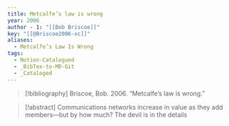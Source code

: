 ```yaml
---
title: Metcalfe’s law is wrong
year: 2006
author - 1: "[[Bob Briscoe]]"
key: "[[@Briscoe2006-xc]]"
aliases:
  - Metcalfe’s Law Is Wrong
tags:
  - Notion-Catalogued
  - _BibTex-to-MD-Git
  - _Cataloged
---
```


> [!bibliography]
> Briscoe, Bob. 2006. “Metcalfe’s law is wrong.” 

> [!abstract]
> Communications networks increase in value as they add members—but by how much? The devil is in the details